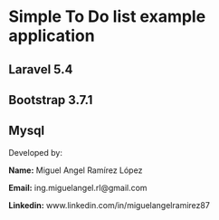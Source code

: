 <h1>Simple To Do list example application</h1>
<h2>Laravel 5.4</h2>
<h2>Bootstrap 3.7.1</h2>
<h2>Mysql</h2>

<p>Developed by:</p>
<p><b>Name:</b> Miguel Angel Ramírez López</p>
<p><b>Email:</b> ing.miguelangel.rl@gmail.com</p>
<p><b>Linkedin:</b> www.linkedin.com/in/miguelangelramirez87</p>

